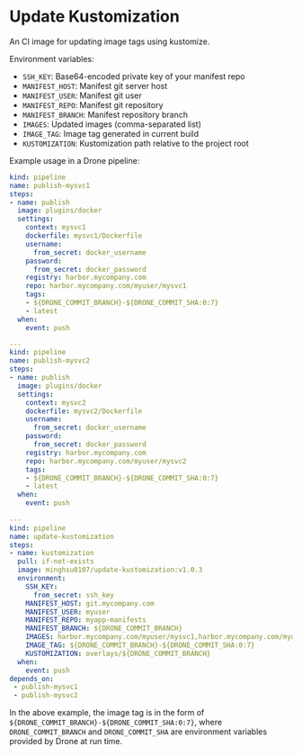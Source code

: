# Update Kustomization
An CI image for updating image tags using kustomize.

Environment variables:
- `SSH_KEY`: Base64-encoded private key of your manifest repo
- `MANIFEST_HOST`: Manifest git server host
- `MANIFEST_USER`: Manifest git user
- `MANIFEST_REPO`: Manifest git repository
- `MANIFEST_BRANCH`: Manifest repository branch
- `IMAGES`: Updated images (comma-separated list)
- `IMAGE_TAG`: Image tag generated in current build
- `KUSTOMIZATION`: Kustomization path relative to the project root

Example usage in a Drone pipeline:
```yaml
kind: pipeline
name: publish-mysvc1
steps:
- name: publish
  image: plugins/docker
  settings:
    context: mysvc1
    dockerfile: mysvc1/Dockerfile
    username:
      from_secret: docker_username
    password:
      from_secret: docker_password
    registry: harbor.mycompany.com
    repo: harbor.mycompany.com/myuser/mysvc1
    tags:
    - ${DRONE_COMMIT_BRANCH}-${DRONE_COMMIT_SHA:0:7}
    - latest
  when:
    event: push

---
kind: pipeline
name: publish-mysvc2
steps:
- name: publish
  image: plugins/docker
  settings:
    context: mysvc2
    dockerfile: mysvc2/Dockerfile
    username:
      from_secret: docker_username
    password:
      from_secret: docker_password
    registry: harbor.mycompany.com
    repo: harbor.mycompany.com/myuser/mysvc2
    tags:
    - ${DRONE_COMMIT_BRANCH}-${DRONE_COMMIT_SHA:0:7}
    - latest
  when:
    event: push
    
---
kind: pipeline
name: update-kustomization
steps:
- name: kustomization
  pull: if-not-exists
  image: minghsu0107/update-kustomization:v1.0.3
  environment:
    SSH_KEY:
      from_secret: ssh_key
    MANIFEST_HOST: git.mycompany.com
    MANIFEST_USER: myuser
    MANIFEST_REPO: myapp-manifests
    MANIFEST_BRANCH: ${DRONE_COMMIT_BRANCH}
    IMAGES: harbor.mycompany.com/myuser/mysvc1,harbor.mycompany.com/myuser/mysvc2
    IMAGE_TAG: ${DRONE_COMMIT_BRANCH}-${DRONE_COMMIT_SHA:0:7}
    KUSTOMIZATION: overlays/${DRONE_COMMIT_BRANCH}
  when:
    event: push
depends_on:
 - publish-mysvc1
 - publish-mysvc2
```
In the above example, the image tag is in the form of `${DRONE_COMMIT_BRANCH}-${DRONE_COMMIT_SHA:0:7}`, where `DRONE_COMMIT_BRANCH` and `DRONE_COMMIT_SHA` are environment variables provided by Drone at run time. 
